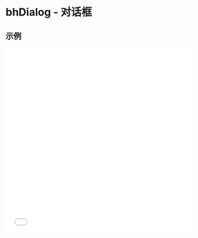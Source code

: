 # bhDialog - 对话框

## 示例

<iframe width="100%" height="500" src="//jsrun.net/c4pKp/embedded/all/light/" allowfullscreen="allowfullscreen" frameborder="0"></iframe>